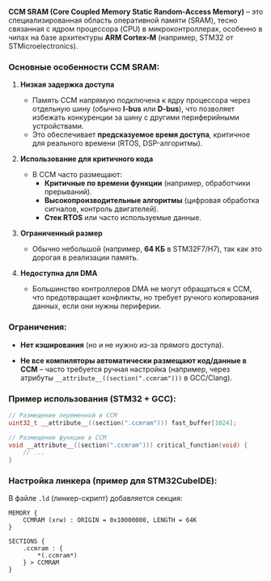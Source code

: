 **CCM SRAM (Core Coupled Memory Static Random-Access Memory)** – это специализированная область оперативной памяти (SRAM), тесно связанная с ядром процессора (CPU) в микроконтроллерах, особенно в чипах на базе архитектуры **ARM Cortex-M** (например, STM32 от STMicroelectronics).

### **Основные особенности CCM SRAM:**

1. **Низкая задержка доступа**
    
    - Память CCM напрямую подключена к ядру процессора через отдельную шину (обычно **I-bus** или **D-bus**), что позволяет избежать конкуренции за шину с другими периферийными устройствами.
    - Это обеспечивает **предсказуемое время доступа**, критичное для реального времени (RTOS, DSP-алгоритмы).

2. **Использование для критичного кода**
    
    - В CCM часто размещают:
        - **Критичные по времени функции** (например, обработчики прерываний).
        - **Высокопроизводительные алгоритмы** (цифровая обработка сигналов, контроль двигателей).
        - **Стек RTOS** или часто используемые данные.

3. **Ограниченный размер**
    
    - Обычно небольшой (например, **64 КБ** в STM32F7/H7), так как это дорогая в реализации память.
        
4. **Недоступна для DMA**
    
    - Большинство контроллеров DMA не могут обращаться к CCM, что предотвращает конфликты, но требует ручного копирования данных, если они нужны периферии.
        

### **Ограничения:**

- **Нет кэширования** (но и не нужно из-за прямого доступа).
    
- **Не все компиляторы автоматически размещают код/данные в CCM** – часто требуется ручная настройка (например, через атрибуты `__attribute__((section(".ccmram")))` в GCC/Clang).
    

### **Пример использования (STM32 + GCC):**
```c
// Размещение переменной в CCM
uint32_t __attribute__((section(".ccmram"))) fast_buffer[1024];

// Размещение функции в CCM
void __attribute__((section(".ccmram"))) critical_function(void) {
    // ...
}
```
### **Настройка линкера (пример для STM32CubeIDE):**

В файле `.ld` (линкер-скрипт) добавляется секция:
```ld
MEMORY {
    CCMRAM (xrw) : ORIGIN = 0x10000000, LENGTH = 64K
}

SECTIONS {
    .ccmram : {
        *(.ccmram*)
    } > CCMRAM
}
```